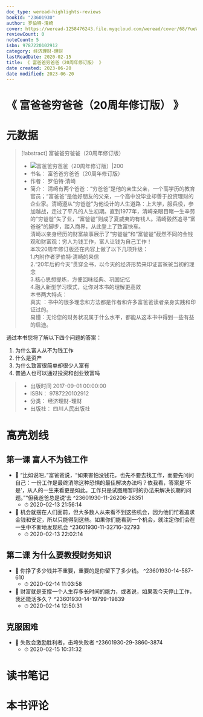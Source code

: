 ```yaml
---
doc_type: weread-highlights-reviews
bookId: "23601930"
author: 罗伯特·清崎
cover: https://weread-1258476243.file.myqcloud.com/weread/cover/68/YueWen_23601930/t7_YueWen_23601930.jpg
reviewCount: 0
noteCount: 5
isbn: 9787220102912
category: 经济理财-理财
lastReadDate: 2020-02-15
title: 《 富爸爸穷爸爸（20周年修订版） 》
date created: 2023-06-20
date modified: 2023-06-20
---
```


# 《 富爸爸穷爸爸（20周年修订版） 》

# 元数据

> [!abstract] 富爸爸穷爸爸（20周年修订版）
> - ![ 富爸爸穷爸爸（20周年修订版）|200](https://weread-1258476243.file.myqcloud.com/weread/cover/68/YueWen_23601930/t7_YueWen_23601930.jpg)
> - 书名： 富爸爸穷爸爸（20周年修订版）
> - 作者： 罗伯特·清崎
> - 简介： 清崎有两个爸爸：“穷爸爸”是他的亲生父亲，一个高学历的教育官员；“富爸爸”是他好朋友的父亲，一个高中没毕业却善于投资理财的企业家。清崎遵从“穷爸爸”为他设计的人生道路：上大学，服兵役，参加越战，走过了平凡的人生初期。直到1977年，清崎亲眼目睹一生辛劳的“穷爸爸”失了业，“富爸爸”则成了夏威夷的有钱人。清崎毅然追寻“富爸爸”的脚步，踏入商界，从此登上了致富快车。  
清崎以亲身经历的财富故事展示了“穷爸爸”和“富爸爸”截然不同的金钱观和财富观：穷人为钱工作，富人让钱为自己工作！  
本次20周年修订版还在内容上做了以下几项升级：  
1.内附作者罗伯特·清崎的来信  
2.“20年后的今天”贯穿全书，以今天的经济形势来印证富爸爸当初的理念  
3.核心思想提炼，方便回味经典、巩固记忆  
4.融入新型学习模式，让你对本书的理解更高效  
本书两大特点：  
真实 ：书中的很多理念和方法都是作者和许多富爸爸读者亲身实践和印证过的。  
易懂：无论您的财务状况属于什么水平，都能从这本书中得到一些有益的启迪。

通过本书您将了解以下四个问题的答案：

1. 为什么富人从不为钱工作
2. 什么是资产
3. 为什么致富很简单却很少人富有
4. 普通人也可以通过投资和创业致富吗

> - 出版时间 2017-09-01 00:00:00
> - ISBN： 9787220102912
> - 分类： 经济理财-理财
> - 出版社： 四川人民出版社

# 高亮划线

## 第一课 富人不为钱工作

- 📌 “比如说吧，”富爸爸说，“如果害怕没钱花，也先不要去找工作，而要先问问自己：一份工作是最终消除这种恐惧的最佳解决办法吗？依我看，答案是‘不是’，从人的一生来看更是如此。工作只是试图用暂时的办法来解决长期的问题。”“但我爸爸总是说‘去 ^23601930-11-26206-26351
    - ⏱ 2020-02-13 21:56:14
- 📌 机会就摆在人们面前，但大多数人从来看不到这些机会，因为他们忙着追求金钱和安定，所以只能得到这些。如果你们能看到一个机会，就注定你们会在一生中不断地发现机会 ^23601930-11-32716-32793
    - ⏱ 2020-02-13 22:02:14

## 第二课 为什么要教授财务知识

- 📌 你挣了多少钱并不重要，重要的是你留下了多少钱。 ^23601930-14-587-610
    - ⏱ 2020-02-14 11:03:58
- 📌 财富就是支撑一个人生存多长时间的能力，或者说，如果我今天停止工作，我还能活多久？ ^23601930-14-19799-19839
    - ⏱ 2020-02-14 12:50:31

## 克服困难

- 📌 失败会激励胜利者，击垮失败者 ^23601930-29-3860-3874
    - ⏱ 2020-02-15 10:31:32

# 读书笔记

# 本书评论
